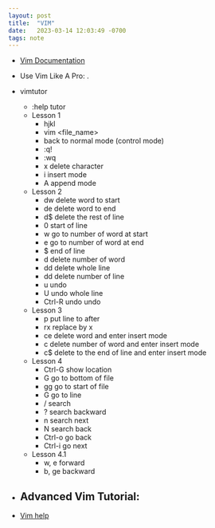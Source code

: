 ```yaml
---
layout: post
title:  "VIM"
date:   2023-03-14 12:03:49 -0700
tags: note
---
```


- [Vim Documentation](https://www.vim.org/docs.php)

- Use Vim Like A Pro:
    .

- vimtutor
    - :help tutor
    - Lesson 1
        - hjkl
        - vim <file_name>
        - <esc>
            back to normal mode (control mode)
        - <esc> :q!
        - <esc> :wq
        - x
            delete character
        - i <text> <esc>
            insert mode
        - A <text> <esc>
            append mode
    - Lesson 2
        - dw
            delete word to start
        - de
            delete word to end
        - d$
            delete the rest of line
        - 0
            start of line
        - <number>w
            go to number of word at start
        - <number>e
            go to number of word at end
        - $
            end of line
        - d<number><motion>
            delete number of word
        - dd
            delete whole line
        - <number>dd
            delete number of line
        - u
            undo
        - U
            undo whole line
        - Ctrl-R
            undo undo
    - Lesson 3
        - p
            put line to after
        - rx
            replace by x
        - ce
            delete word and enter insert mode
        - c<number><motion>
            delete number of word and enter insert mode
        - c$
            delete to the end of line and enter insert mode
    - Lesson 4
        - Ctrl-G
            show location
        - G
            go to bottom of file
        - gg
            go to start of file
        - <number>G
            go to line
        - /
            search
        - ?
            search backward
        - n
            search next
        - N
            search back
        - Ctrl-o
            go back
        - Ctrl-i
            go next
    - Lesson 4.1
        - w, e
            forward
        - b, ge
            backward


- Advanced Vim Tutorial:
    - 

- [Vim help](https://vimhelp.org/)